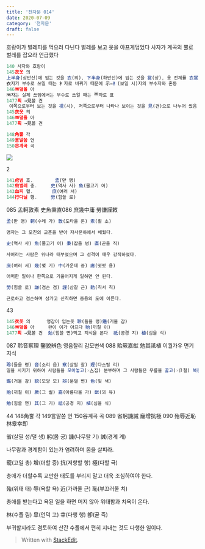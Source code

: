 ```yaml
---
title: '천자문 014'
date: 2020-07-09
category: '천자문'
draft: false
---
```

호랑이가 벌레피를 먹으러 다닌다
벌레를 보고 옷을 아프게덮었다
사자가 계곡의 뿔로 벌레를 잡으라 언급했다
```js
140 사자와 호랑이
145衣옷 의  
上半身(상반신)에 입는 것을 衣(의), 下半身(하반신)에 입는 것을 裳(상), 옷 전체를 衣裳(의상)
衣자가 부수로 쓰일 때는 衤자로 바뀌기 때문에 示=礻(보일 시)자의 부수자와 혼동
146襾덮을 아
襾자는 실제 쓰임에서는 부수로 쓰일 때는 覀자로 표
1477획 →見볼 견
 이쪽으로부터 보는 것을 視(시), 저쪽으로부터 나타나 보이는 것을 見(견)으로 나누어 썼음
145衣옷 의
146襾덮을 아
1477획 →見볼 견

148角뿔 각
149言말씀 언
150谷계곡 곡
```
![](https://i.ibb.co/ygY0w84/2020-07-09-11-29-49.png)



2
```js
141虍범 호.        孟(맏 맹) 
142虫벌레 충.     史(역사 사) 魚(물고기 어) 
143血피 혈.       庶(여러 서)
144行다닐 행.     勞(힘쓸 로)
```
085 孟軻敦素 史魚秉直086 庶幾中庸 勞謙謹敕 
```js
孟(맏 맹) 軻(수레 가) 敦(도타울 돈) 素(흴 소)

맹자는 그 모친의 교훈을 받아 자사문하에서 배웠다.

史(역사 사) 魚(물고기 어) 秉(잡을 병) 直(곧을 직)

사어라는 사람은 위나라 태부였으며 그 성격이 매우 강직하였다.

庶(여러 서) 幾(몇 기) 中(가운데 중) 庸(떳떳 용)

어떠한 일이나 한쪽으로 기울어지게 일하면 안 된다.

勞(힘쓸 로) 謙(겸손 겸) 謹(삼갈 근) 勅(칙서 칙)

근로하고 겸손하며 삼가고 신칙하면 중용의 도에 이른다.
```
43
```js
145衣옷 의      영감이 입는옷 聆(들을 령)鑑(거울 감)
146襾덮을 아     완이 이가 아프다 貽(끼칠 이)
1477획 →見볼 견  勉(힘쓸 면)먹고 지식을 본다  祗(공경 지) 植(심을 식)

```
087 聆音察理 鑒貌辨色 영음찰리 감모변색
088 貽厥嘉猷 勉其祗植 이궐가유 면기지식
```js
聆(들을 령) 音(소리 음) 察(살필 찰) 理(다스릴 리)
일을 시키기 위하여 사람들을 모아놓고(☞亼집) 분부하며 그 사람들은 무릎을 꿇고(☞卩절) 복종(服從)한다는 뜻이 합(合)하여 「명령하다(命令--)」를 뜻함

鑑(거울 감) 貌(모양 모) 辨(분별 변) 色(빛 색)

貽(끼칠 이) 厥(그 궐) 嘉(아름다울 가) 猷(꾀 유)

勉(힘쓸 면) 其(그 기) 祗(공경 지) 植(심을 식)

```
44
148角뿔 각
149言말씀 언
150谷계곡 곡
089 省躬譏誡 寵增抗極 090 殆辱近恥 林皋幸即

省(살필 성/덜 생) 躬(몸 궁) 譏(나무랄 기) 誡(경계 계)

나무람과 경계함이 있는가 염려하며 몸을 살피라.

寵(고일 총) 增(더할 증) 抗(저항할 항) 極(다할 극)

총애가 더할수록 교만한 태도를 부리지 말고 더욱 조심하여야 한다.

殆(위태 태) 辱(욕할 욕) 近(가까울 근) 恥(부끄러울 치)

총애를 받는다고 욕된 일을 하면 머지 않아 위태함과 치욕이 온다.

林(수풀 림) 皐(언덕 고) 幸(다행 행) 卽(곧 즉)

부귀할지라도  겸토하여  산간  수풀에서  편히  지내는  것도  다행한  일이다.
> Written with [StackEdit](https://stackedit.io/).
<!--stackedit_data:
eyJoaXN0b3J5IjpbLTE2MjQ4OTc4NDEsLTQyNjUwODgxNCwxMT
M0NzEwMzA5LC01MDU2NDU0MDcsLTM5NzQ5MTI0NywxMzM1NDIx
MDY0LDEzMTQzMTkyMzcsLTE0NTU5MTM5MzMsMTIzNTQ1NTY3Mi
wtNTgwNDgwNjAsLTg2NDkwMDQyMywtMTcxNzM4NjM3NiwtMjA3
MTc0MjA1MCw1OTQ0OTQ4NDldfQ==
-->
